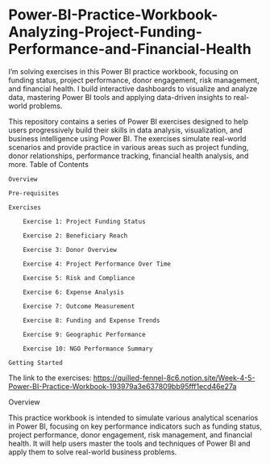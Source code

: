# Power-BI-Practice-Workbook-Analyzing-Project-Funding-Performance-and-Financial-Health
I’m solving exercises in this Power BI practice workbook, focusing on funding status, project performance, donor engagement, risk management, and financial health. I build interactive dashboards to visualize and analyze data, mastering Power BI tools and applying data-driven insights to real-world problems.




This repository contains a series of Power BI exercises designed to help users progressively build their skills in data analysis, visualization, and business intelligence using Power BI. The exercises simulate real-world scenarios and provide practice in various areas such as project funding, donor relationships, performance tracking, financial health analysis, and more.
Table of Contents

    Overview

    Pre-requisites

    Exercises

        Exercise 1: Project Funding Status

        Exercise 2: Beneficiary Reach

        Exercise 3: Donor Overview

        Exercise 4: Project Performance Over Time

        Exercise 5: Risk and Compliance

        Exercise 6: Expense Analysis

        Exercise 7: Outcome Measurement

        Exercise 8: Funding and Expense Trends

        Exercise 9: Geographic Performance

        Exercise 10: NGO Performance Summary

    Getting Started

The link to the exercises: https://quilled-fennel-8c6.notion.site/Week-4-5-Power-BI-Practice-Workbook-193979a3e637809bb95fff1ecd46e27a

Overview

This practice workbook is intended to simulate various analytical scenarios in Power BI, focusing on key performance indicators such as funding status, project performance, donor engagement, risk management, and financial health. It will help users master the tools and techniques of Power BI and apply them to solve real-world business problems.
